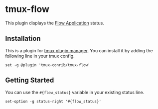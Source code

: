 # tmux-flow

This plugin displays the [Flow Application](https://flowapp.info/) status.

## Installation

This is a plugin for [tmux plugin
manager](https://github.com/tmux-plugins/tpm). You can install it by adding the
following line in your tmux config.

```shell
set -g @plugin 'tmux-conrib/tmux-flow'
```

## Getting Started

You can use the `#{flow_status}` variable in your existing status line.

```shell
set-option -g status-right '#{flow_status}'
```
